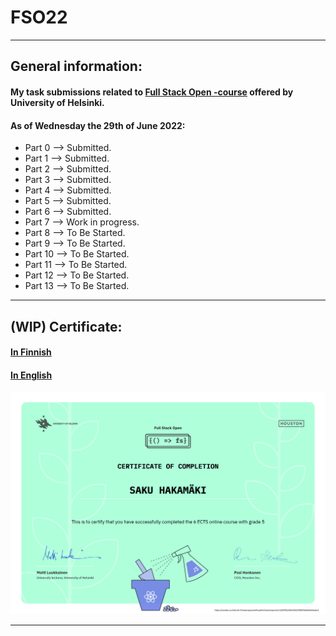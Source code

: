 # FSO22
***
## General information:
#### My task submissions related to [Full Stack Open -course](https://fullstackopen.com/) offered by University of Helsinki.

#### As of Wednesday the 29th of June 2022:
* Part 0 --> Submitted.
* Part 1 --> Submitted.
* Part 2 --> Submitted.
* Part 3 --> Submitted.
* Part 4 --> Submitted.
* Part 5 --> Submitted.
* Part 6 --> Submitted.
* Part 7 --> Work in progress.
* Part 8 --> To Be Started.
* Part 9 --> To Be Started.
* Part 10 --> To Be Started.
* Part 11 --> To Be Started.
* Part 12 --> To Be Started.
* Part 13 --> To Be Started.
***
## (WIP) Certificate:
#### [In Finnish](https://studies.cs.helsinki.fi/stats/api/certificate/fullstackopen/fi/122092c03b33db3f5819db60d3e5adc4)
#### [In English](https://studies.cs.helsinki.fi/stats/api/certificate/fullstackopen/en/122092c03b33db3f5819db60d3e5adc4)
![Certificate in English](./certificate-fullstack-en.png)
***